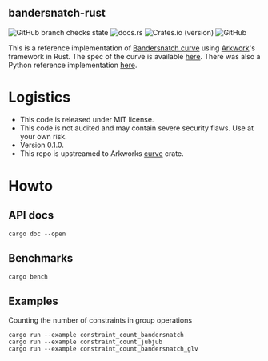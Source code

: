 bandersnatch-rust
------
![GitHub branch checks state](https://img.shields.io/github/checks-status/zhenfeizhang/bandersnatch/main)
![docs.rs](https://img.shields.io/docsrs/bandersnatch/0.1.0)
![Crates.io (version)](https://img.shields.io/crates/dv/bandersnatch/0.1.0)
![GitHub](https://img.shields.io/github/license/zhenfeizhang/bandersnatch)

This is a reference implementation of [Bandersnatch curve](https://ethresear.ch/t/introducing-bandersnatch-a-fast-elliptic-curve-built-over-the-bls12-381-scalar-field/9957) using [Arkwork](https://github.com/arkworks-rs/curves)'s framework in Rust.
The spec of the curve is available 
[here](https://github.com/asanso/Bandersnatch/blob/main/README.md).
There was also a Python reference implementation [here](https://github.com/asanso/Bandersnatch/).


# Logistics

- This code is released under MIT license.
- This code is not audited and may contain severe security flaws. Use at your own risk.
- Version 0.1.0.
- This repo is upstreamed to Arkworks [curve](https://github.com/arkworks-rs/curves/) crate.

# Howto

## API docs

```
cargo doc --open
```

## Benchmarks

```
cargo bench
```

## Examples
Counting the number of constraints in group operations
```
cargo run --example constraint_count_bandersnatch
cargo run --example constraint_count_jubjub
cargo run --example constraint_count_bandersnatch_glv
```